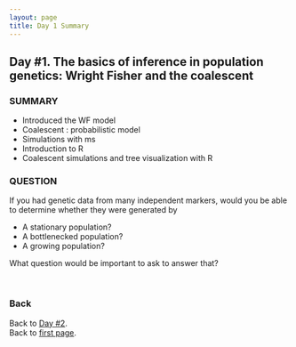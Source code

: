 ```yaml
---
layout: page
title: Day 1 Summary
---
```


## Day #1. The basics of inference in population genetics: Wright Fisher and the coalescent

### SUMMARY
* Introduced the WF model
* Coalescent : probabilistic model
* Simulations with ms
* Introduction to R
* Coalescent simulations and tree visualization with R

### QUESTION
If you had genetic data from many independent markers, would you be able to determine whether they were generated by

* A stationary population?
* A bottlenecked population?
* A growing population?

 What question would be important to ask to answer that?  

<br/>

### Back

Back to [Day #2](./Day2_DemogInf1.md).  
Back to [first page](../index.md).



